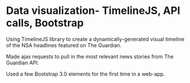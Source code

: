 Data visualization- TimelineJS, API calls, Bootstrap
==========
Using TimelineJS library to create a dynamically-generated visual timeline of the NSA headlines featured on The Guardian. 

Made ajax requests to pull in the most relevant news stories from The Guardian API. 

Used a few Bootstrap 3.0 elements for the first time in a web-app. 
